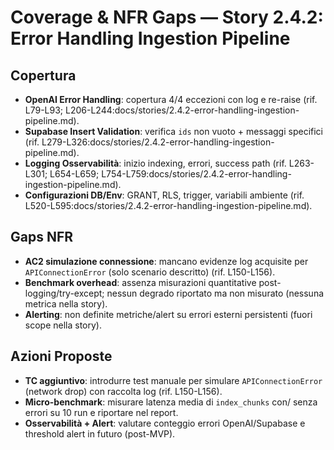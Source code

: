 # Coverage & NFR Gaps — Story 2.4.2: Error Handling Ingestion Pipeline

## Copertura
- **OpenAI Error Handling**: copertura 4/4 eccezioni con log e re-raise (rif. L79-L93; L206-L244:docs/stories/2.4.2-error-handling-ingestion-pipeline.md).
- **Supabase Insert Validation**: verifica `ids` non vuoto + messaggi specifici (rif. L279-L326:docs/stories/2.4.2-error-handling-ingestion-pipeline.md).
- **Logging Osservabilità**: inizio indexing, errori, success path (rif. L263-L301; L654-L659; L754-L759:docs/stories/2.4.2-error-handling-ingestion-pipeline.md).
- **Configurazioni DB/Env**: GRANT, RLS, trigger, variabili ambiente (rif. L520-L595:docs/stories/2.4.2-error-handling-ingestion-pipeline.md).

## Gaps NFR
- **AC2 simulazione connessione**: mancano evidenze log acquisite per `APIConnectionError` (solo scenario descritto) (rif. L150-L156).
- **Benchmark overhead**: assenza misurazioni quantitative post-logging/try-except; nessun degrado riportato ma non misurato (nessuna metrica nella story).
- **Alerting**: non definite metriche/alert su errori esterni persistenti (fuori scope nella story).

## Azioni Proposte
- **TC aggiuntivo**: introdurre test manuale per simulare `APIConnectionError` (network drop) con raccolta log (rif. L150-L156).
- **Micro-benchmark**: misurare latenza media di `index_chunks` con/ senza errori su 10 run e riportare nel report.
- **Osservabilità + Alert**: valutare conteggio errori OpenAI/Supabase e threshold alert in futuro (post-MVP).

